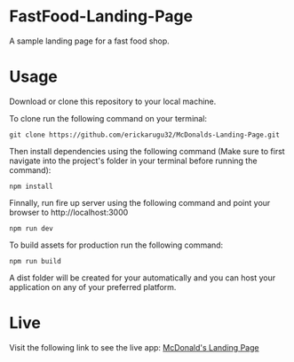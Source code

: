 # FastFood-Landing-Page

A sample landing page for a fast food shop.

# Usage
Download or clone this repository to your local machine.

To clone run the following command on your terminal:

```
git clone https://github.com/erickarugu32/McDonalds-Landing-Page.git
```

Then install dependencies using the following command (Make sure to first navigate into the project's folder in your terminal before running the command):

```
npm install
```

Finnally, run fire up server using the following command and point your browser to http://localhost:3000

```
npm run dev
```

To build assets for production run the following command:

```
npm run build
```

A dist folder will be created for your automatically and you can host your application on any of your preferred platform.
 
# Live
Visit the following link to see the live app: [McDonald's Landing Page]()
